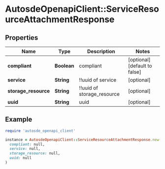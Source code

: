 # AutosdeOpenapiClient::ServiceResourceAttachmentResponse

## Properties

| Name | Type | Description | Notes |
| ---- | ---- | ----------- | ----- |
| **compliant** | **Boolean** | compliant | [optional][default to false] |
| **service** | **String** | !!uuid of service | [optional] |
| **storage_resource** | **String** | !!uuid of storage_resource | [optional] |
| **uuid** | **String** | uuid | [optional] |

## Example

```ruby
require 'autosde_openapi_client'

instance = AutosdeOpenapiClient::ServiceResourceAttachmentResponse.new(
  compliant: null,
  service: null,
  storage_resource: null,
  uuid: null
)
```


